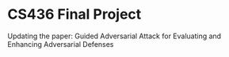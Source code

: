 # CS436 Final Project
Updating the paper: Guided Adversarial Attack for Evaluating and Enhancing Adversarial Defenses
